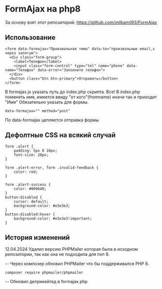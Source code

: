 # FormAjax на php8
За основу взят этот репозиторий: https://github.com/milkamil93/FormAjax

## Использование
```
<form data-formajax="Произвольная тема" data-to="произвольные email,s через запятую">
  <div class="form-group">
    <label>Телефон</label>
    <input class="form-control" type="tel" name="phone" data-name="Телефон" data-error="Заполните телефон">
  </div>
  <button class="btn btn-primary">Отправить</button>
</form>
```

В formajax.js указать путь до index.php скрипта. Все!
В index.php поменять имя, имеется ввиду "от кого"(fromname) иначе так и приходит "Имя"
Обязательно указать для формы. 
```
data-formajax="" method="post" 
```
По data-formajax  цепляется отправка формы

## Дефолтные CSS на всякий случай
```
form .alert {
    padding: 5px 0 10px;
    font-size: 20px;
}

form .alert-error, form .invalid-feedback {
    color: red;
}

form .alert-success {
    color: #009640;
}
button:disabled {
	cursor: default;
    background-color: #e3e3e3;
}
button:disabled:hover {
    background-color: #e3e3e3!important;
}
```

## История изменений

12.04.2024
Удалил версию PHPMailer которая была в исходном репозитории, так как она не подходила для пхп 8.

-- Через композер обновил PHPMailer что бы поддерживался PHP 8. 
```
composer require phpmailer/phpmailer
```
-- Обновил деприкейтед в formajax.php